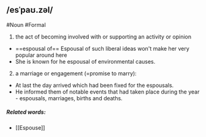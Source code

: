 ## /esˈpaʊ.zəl/ 
#Noun  #Formal
1. the act of becoming involved with or supporting an activity or opinion

- ==espousal of==
Espousal of such liberal ideas won't make her very popular around here
- She is known for he espousal of environmental causes.

2. a marriage or engagement (=promise to marry):
- At last the day arrived which had been fixed for the espousals.
- He informed them of notable events that had taken place during the year - espousals, marriages, births and deaths.
##### Related words:
- [[Espouse]]